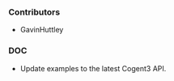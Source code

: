 <!--
A new scriv changelog fragment.

Uncomment the section that is right (remove the HTML comment wrapper).
-->


### Contributors

- GavinHuttley

<!--
### ENH

- A bullet item for the ENH category.

-->
<!--
### BUG

- A bullet item for the BUG category.

-->
<!--
### API

- A bullet item for the API category.

-->
### DOC

- Update examples to the latest Cogent3 API.

<!--
### Deprecations

- A bullet item for the Deprecations category.

-->
<!--
### Discontinued

- A bullet item for the Discontinued category.

-->
